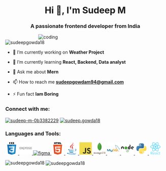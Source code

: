 <h1 align="center">Hi 👋, I'm Sudeep M</h1>
<h3 align="center">A passionate frontend developer from India</h3>

<img align="right" alt="coding" width="400" src="https://media.licdn.com/dms/image/v2/D4D12AQFAEA4kuPV1lg/article-cover_image-shrink_720_1280/article-cover_image-shrink_720_1280/0/1721202639246?e=1730937600&v=beta&t=W0Hv__YppkaIr2rFPSzFFCtM6nA9VNCmAYgOYWJjO6o">

<p align="left"> <img src="https://komarev.com/ghpvc/?username=sudeepgowda18&label=Profile%20views&color=0e75b6&style=flat" alt="sudeepgowda18" /> </p>

- 🔭 I’m currently working on **Weather Project**

- 🌱 I’m currently learning **React, Backend, Data analyst**

- 💬 Ask me about **Mern**

- 📫 How to reach me **sudeepgowdam94@gmail.com**

- ⚡ Fun fact **Iam Boring**

<h3 align="left">Connect with me:</h3>
<p align="left">
<a href="https://linkedin.com/in/sudeep-m-0b3382229" target="blank"><img align="center" src="https://raw.githubusercontent.com/rahuldkjain/github-profile-readme-generator/master/src/images/icons/Social/linked-in-alt.svg" alt="sudeep-m-0b3382229" height="30" width="40" /></a>
<a href="https://instagram.com/sudeep.gowda18" target="blank"><img align="center" src="https://raw.githubusercontent.com/rahuldkjain/github-profile-readme-generator/master/src/images/icons/Social/instagram.svg" alt="sudeep.gowda18" height="30" width="40" /></a>
</p>

<h3 align="left">Languages and Tools:</h3>
<p align="left"> <a href="https://www.w3schools.com/css/" target="_blank" rel="noreferrer"> <img src="https://raw.githubusercontent.com/devicons/devicon/master/icons/css3/css3-original-wordmark.svg" alt="css3" width="40" height="40"/> </a> <a href="https://expressjs.com" target="_blank" rel="noreferrer"> <img src="https://raw.githubusercontent.com/devicons/devicon/master/icons/express/express-original-wordmark.svg" alt="express" width="40" height="40"/> </a> <a href="https://www.figma.com/" target="_blank" rel="noreferrer"> <img src="https://www.vectorlogo.zone/logos/figma/figma-icon.svg" alt="figma" width="40" height="40"/> </a> <a href="https://www.w3.org/html/" target="_blank" rel="noreferrer"> <img src="https://raw.githubusercontent.com/devicons/devicon/master/icons/html5/html5-original-wordmark.svg" alt="html5" width="40" height="40"/> </a> <a href="https://www.java.com" target="_blank" rel="noreferrer"> <img src="https://raw.githubusercontent.com/devicons/devicon/master/icons/java/java-original.svg" alt="java" width="40" height="40"/> </a> <a href="https://developer.mozilla.org/en-US/docs/Web/JavaScript" target="_blank" rel="noreferrer"> <img src="https://raw.githubusercontent.com/devicons/devicon/master/icons/javascript/javascript-original.svg" alt="javascript" width="40" height="40"/> </a> <a href="https://www.mongodb.com/" target="_blank" rel="noreferrer"> <img src="https://raw.githubusercontent.com/devicons/devicon/master/icons/mongodb/mongodb-original-wordmark.svg" alt="mongodb" width="40" height="40"/> </a> <a href="https://www.mysql.com/" target="_blank" rel="noreferrer"> <img src="https://raw.githubusercontent.com/devicons/devicon/master/icons/mysql/mysql-original-wordmark.svg" alt="mysql" width="40" height="40"/> </a> <a href="https://nodejs.org" target="_blank" rel="noreferrer"> <img src="https://raw.githubusercontent.com/devicons/devicon/master/icons/nodejs/nodejs-original-wordmark.svg" alt="nodejs" width="40" height="40"/> </a> <a href="https://www.python.org" target="_blank" rel="noreferrer"> <img src="https://raw.githubusercontent.com/devicons/devicon/master/icons/python/python-original.svg" alt="python" width="40" height="40"/> </a> <a href="https://reactjs.org/" target="_blank" rel="noreferrer"> <img src="https://raw.githubusercontent.com/devicons/devicon/master/icons/react/react-original-wordmark.svg" alt="react" width="40" height="40"/> </a> </p>

<p><img align="left" src="https://github-readme-stats.vercel.app/api/top-langs?username=sudeepgowda18&show_icons=true&locale=en&layout=compact" alt="sudeepgowda18" /></p>

<p>&nbsp;<img align="center" src="https://github-readme-stats.vercel.app/api?username=sudeepgowda18&show_icons=true&locale=en" alt="sudeepgowda18" /></p>
